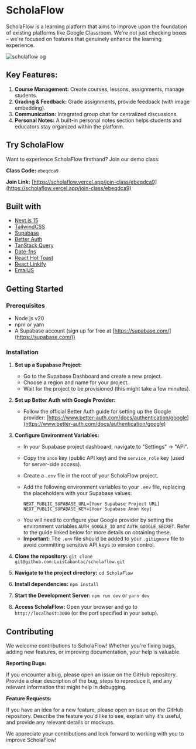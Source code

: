 # ScholaFlow

ScholaFlow is a learning platform that aims to improve upon the foundation of existing platforms like Google Classroom. We're not just checking boxes – we're focused on features that genuinely enhance the learning experience.

![scholaflow og](https://github.com/user-attachments/assets/413b1771-8ca9-49fb-8d79-9d446430334f)

## Key Features:

1. **Course Management:** Create courses, lessons, assignments, manage students.
2. **Grading & Feedback:** Grade assignments, provide feedback (with image embedding).
3. **Communication:** Integrated group chat for centralized discussions.
4. **Personal Notes:** A built-in personal notes section helps students and educators stay organized within the platform.

## Try ScholaFlow

Want to experience ScholaFlow firsthand? Join our demo class:

**Class Code:** `ebeqdca9`

**Join Link:** [https://scholaflow.vercel.app/join-class/ebeqdca9](https://scholaflow.vercel.app/join-class/ebeqdca9)

## Built with

- [Next.js 15](https://nextjs.org/)
- [TailwindCSS](https://tailwindcss.com/)
- [Supabase](https://supabase.com/)
- [Better Auth](https://www.better-auth.com/)
- [TanStack Query](https://tanstack.com/query/latest)
- [Date-fns](https://date-fns.org/)
- [React Hot Toast](https://react-hot-toast.com/)
- [React Linkify](https://www.npmjs.com/package/react-linkify)
- [EmailJS](https://www.emailjs.com/)

## Getting Started

### Prerequisites

- Node.js v20
- npm or yarn
- A Supabase account (sign up for free at [https://supabase.com/](https://supabase.com/))

### Installation

1. **Set up a Supabase Project:**

   - Go to the Supabase Dashboard and create a new project.
   - Choose a region and name for your project.
   - Wait for the project to be provisioned (this might take a few minutes).

2. **Set up Better Auth with Google Provider:**

   - Follow the official Better Auth guide for setting up the Google provider: [https://www.better-auth.com/docs/authentication/google](https://www.better-auth.com/docs/authentication/google)

3. **Configure Environment Variables:**

   - In your Supabase project dashboard, navigate to "Settings" -> "API".
   - Copy the `anon` key (public API key) and the `service_role` key (used for server-side access).
   - Create a `.env` file in the root of your ScholaFlow project.
   - Add the following environment variables to your `.env` file, replacing the placeholders with your Supabase values:

     ```
     NEXT_PUBLIC_SUPABASE_URL=[Your Supabase Project URL]
     NEXT_PUBLIC_SUPABASE_KEY=[Your Supabase Anon Key]
     ```

   * You will need to configure your Google provider by setting the environment variables `AUTH_GOOGLE_ID` and `AUTH_GOOGLE_SECRET`. Refer to the guide linked below for more details on obtaining these.
   * **Important:** The `.env` file should be added to your `.gitignore` file to avoid committing sensitive API keys to version control.

4. **Clone the repository:** `git clone git@github.com:LuisCabantac/scholaflow.git`
5. **Navigate to the project directory:** `cd ScholaFlow`
6. **Install dependencies:** `npm install`
7. **Start the Development Server:** `npm run dev` or `yarn dev`
8. **Access ScholaFlow:** Open your browser and go to `http://localhost:3000` (or the port specified in your setup).

## Contributing

We welcome contributions to ScholaFlow! Whether you're fixing bugs, adding new features, or improving documentation, your help is valuable.

**Reporting Bugs:**

If you encounter a bug, please open an issue on the GitHub repository. Provide a clear description of the bug, steps to reproduce it, and any relevant information that might help in debugging.

**Feature Requests:**

If you have an idea for a new feature, please open an issue on the GitHub repository. Describe the feature you'd like to see, explain why it's useful, and provide any relevant details or mockups.

We appreciate your contributions and look forward to working with you to improve ScholaFlow!
